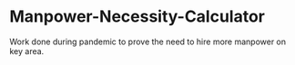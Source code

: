 # Manpower-Necessity-Calculator
Work done during pandemic to prove the need to hire more manpower on key area.
